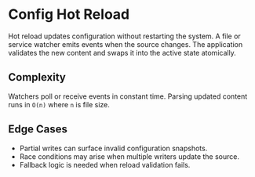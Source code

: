 # Config Hot Reload

Hot reload updates configuration without restarting the system. A file or
service watcher emits events when the source changes. The application
validates the new content and swaps it into the active state atomically.

## Complexity

Watchers poll or receive events in constant time. Parsing updated content
runs in ``O(n)`` where ``n`` is file size.

## Edge Cases

- Partial writes can surface invalid configuration snapshots.
- Race conditions may arise when multiple writers update the source.
- Fallback logic is needed when reload validation fails.
